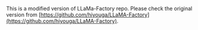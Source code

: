 This is a modified version of LLaMa-Factory repo. Please check the original version from [https://github.com/hiyouga/LLaMA-Factory](https://github.com/hiyouga/LLaMA-Factory).